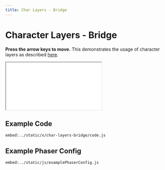 ```yaml
---
title: Char Layers - Bridge
---
```


# Character Layers - Bridge

**Press the arrow keys to move.** This demonstrates the usage of character layers as described [here](../../p/character-layers).

<iframe src="../../x/char-layers-bridge"></iframe>

## Example Code

`embed:../static/x/char-layers-bridge/code.js`

## Example Phaser Config

`embed:../static/js/examplePhaserConfig.js`
